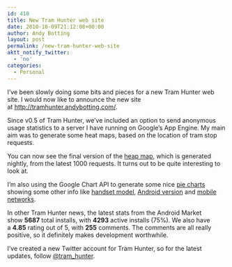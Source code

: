 ```yaml
---
id: 410
title: New Tram Hunter web site
date: 2010-10-09T21:12:08+00:00
author: Andy Botting
layout: post
permalink: /new-tram-hunter-web-site
aktt_notify_twitter:
  - 'no'
categories:
  - Personal
---
```

I&#8217;ve been slowly doing some bits and pieces for a new Tram Hunter web site. I would now like to announce the new site at <http://tramhunter.andybotting.com/>.

Since v0.5 of Tram Hunter, we&#8217;ve included an option to send anonymous usage statistics to a server I have running on Google&#8217;s App Engine. My main aim was to generate some heat maps, based on the location of tram stop requests.

You can now see the final version of the [heap map](http://tramhunter.andybotting.com/stats/map/), which is generated nightly, from the latest 1000 requests. It turns out to be quite interesting to look at.

I&#8217;m also using the Google Chart API to generate some nice [pie charts](http://tramhunter.andybotting.com/stats/chart/) showing some other info like [handset model](http://tramhunter.andybotting.com/stats/chart/device_model), [Android version](http://tramhunter.andybotting.com/stats/chart/device_version) and [mobile networks](http://tramhunter.andybotting.com/stats/chart/mobile_network_number).

In other Tram Hunter news, the latest stats from the Android Market show <span><strong>5687</strong></span> total installs, with <span><strong>4293</strong></span> active installs (<span>75%</span>). We also have a **4.85** rating out of 5, with **255** comments. The comments are all really positive, so it definitely makes development worthwhile.

I&#8217;ve created a new Twitter account for Tram Hunter, so for the latest updates, follow [@tram_hunter](http://twitter.com/tram_hunter).